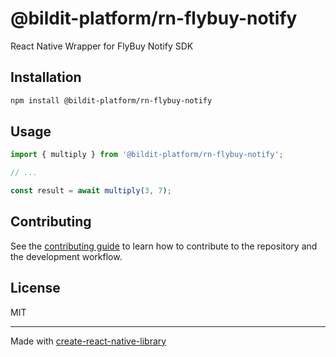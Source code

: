 # @bildit-platform/rn-flybuy-notify

React Native Wrapper for FlyBuy Notify SDK

## Installation

```sh
npm install @bildit-platform/rn-flybuy-notify
```

## Usage


```js
import { multiply } from '@bildit-platform/rn-flybuy-notify';

// ...

const result = await multiply(3, 7);
```


## Contributing

See the [contributing guide](CONTRIBUTING.md) to learn how to contribute to the repository and the development workflow.

## License

MIT

---

Made with [create-react-native-library](https://github.com/callstack/react-native-builder-bob)
